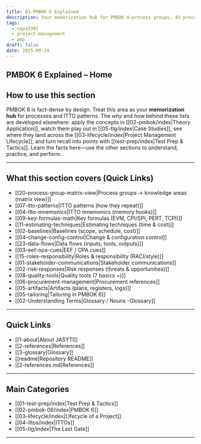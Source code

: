 ```yaml
---
title: 03-PMBOK 6 Explained
description: Your memorization hub for PMBOK 6—process groups, 49 processes, and ITTO patterns—linked to sections that explain, apply, and score.
tags:
  - cmpa3302
  - project-management
  - pmp
draft: false
date: 2025-09-14
---
```

## PMBOK 6 Explained – Home

## How to use this section
PMBOK 6 is fact-dense by design. Treat this area as your **memorization hub** for processes and ITTO patterns. The *why* and *how* behind these lists are developed elsewhere: apply the concepts in [[02-pmbok/index|Theory Application]], watch them play out in [[05-tlg/index|Case Studies]], see where they land across the [[03-lifecycle/index|Project Management Lifecycle]], and turn recall into points with [[test-prep/index|Test Prep & Tactics]]. Learn the facts here—use the other sections to understand, practice, and perform.

---
## What this section covers (Quick Links)

- [[20-process-group-matrix-view|Process groups → knowledge areas (matrix view)]]
- [[07-itto-patterns|ITTO patterns (how they repeat)]]
- [[04-itto-mnemonics|ITTO mnemonics (memory hooks)]]
- [[09-key-formulas-math|Key formulas (EVM, CPI/SPI, PERT, TCPI)]]
- [[11-estimating-techniques|Estimating techniques (time & cost)]]
- [[02-baselines|Baselines (scope, schedule, cost)]]
- [[04-change-config-control|Change & configuration control]]
- [[23-data-flows|Data flows (inputs, tools, outputs)]]
- [[03-eef-opa-cues|EEF / OPA cues]]
- [[15-roles-responsibility|Roles & responsibility (RACI/style)]]
- [[01-stakeholder-communications|Stakeholder communications]]
- [[02-risk-responses|Risk responses (threats & opportunities)]]
- [[08-quality-tools|Quality tools (7 basics +)]]
- [[06-procurement-management|Procurement references]]
- [[05-artifacts|Artifacts (plans, registers, logs)]]
- [[05-tailoring|Tailoring in PMBOK 6]]
- [[02-Understanding Terms|Glossary / Nouns -Glossary]]


---
## Quick Links
- [[1-about|About JASYTI]]
- [[2-references|References]]
- [[3-glossary|Glossary]]
- [[readme|Repository README]]
- [[2-references.md|References]]

---
## Main Categories
- [[01-test-prep/index|Test Prep & Tactics]]
- [[02-pmbok-06/index|PMBOK 6]]
- [[03-lifecycle/index|Lifecycle of a Project]]
- [[04-ittos/index|ITTOs]]
- [[05-tlg/index|The Last Gate]]

---
